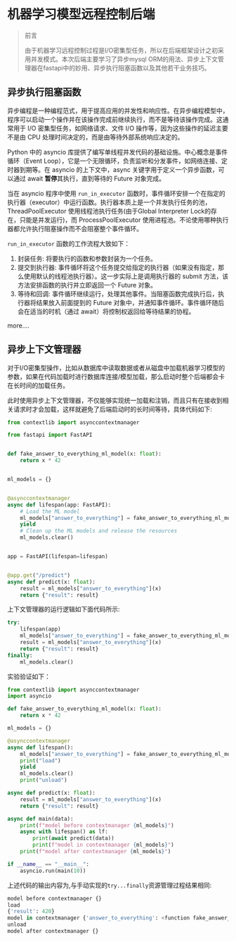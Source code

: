# 机器学习模型远程控制后端
> 前言
>
> 由于机器学习远程控制过程是I/O密集型任务，所以在后端框架设计之初采用并发模式。本次后端主要学习了异步mysql ORM的用法、异步上下文管理器在fastapi中的妙用、异步执行阻塞函数以及其他若干业务技巧。

## 异步执行阻塞函数
异步编程是一种编程范式，用于提高应用的并发性和响应性。在异步编程模型中，程序可以启动一个操作并在该操作完成前继续执行，而不是等待该操作完成。这通常用于 I/O 密集型任务，如网络请求、文件 I/O 操作等，因为这些操作的延迟主要不是由 CPU 处理时间决定的，而是由等待外部系统响应决定的。

Python 中的 asyncio 库提供了编写单线程并发代码的基础设施。中心概念是事件循环（Event Loop），它是一个无限循环，负责监听和分发事件，如网络连接、定时器到期等。在 asyncio 的上下文中，async 关键字用于定义一个异步函数，可以通过 await **暂停**其执行，直到等待的 Future 对象完成。

当在 asyncio 程序中使用 `run_in_executor` 函数时，事件循环安排一个在指定的执行器（executor）中运行函数。执行器本质上是一个并发执行任务的池，ThreadPoolExecutor 使用线程池执行任务(由于Global Interpreter Lock的存在，只能是并发运行)，而 ProcessPoolExecutor 使用进程池。不论使用哪种执行器都允许执行阻塞操作而不会阻塞整个事件循环。

`run_in_executor` 函数的工作流程大致如下：

1. 封装任务: 将要执行的函数和参数封装为一个任务。
2. 提交到执行器: 事件循环将这个任务提交给指定的执行器（如果没有指定，那么使用默认的线程池执行器）。这一步实际上是调用执行器的 submit 方法，该方法安排函数的执行并立即返回一个 Future 对象。
3. 等待和回调: 事件循环继续运行，处理其他事件。当阻塞函数完成执行后，执行器将结果放入前面提到的 Future 对象中，并通知事件循环。事件循环随后会在适当的时机（通过 await）将控制权返回给等待结果的协程。

more....

## 异步上下文管理器
对于I/O密集型操作，比如从数据库中读取数据或者从磁盘中加载机器学习模型的参数，如果在代码加载时进行数据库连接/模型加载，那么启动时整个后端都会卡在长时间的加载任务。

此时使用异步上下文管理器，不仅能够实现统一加载和注销，而且只有在接收到相关请求时才会加载，这样就避免了后端启动时的长时间等待，具体代码如下:

```python
from contextlib import asynccontextmanager

from fastapi import FastAPI


def fake_answer_to_everything_ml_model(x: float):
    return x * 42


ml_models = {}


@asynccontextmanager
async def lifespan(app: FastAPI):
    # Load the ML model
    ml_models["answer_to_everything"] = fake_answer_to_everything_ml_model
    yield
    # Clean up the ML models and release the resources
    ml_models.clear()


app = FastAPI(lifespan=lifespan)


@app.get("/predict")
async def predict(x: float):
    result = ml_models["answer_to_everything"](x)
    return {"result": result}
```

上下文管理器的运行逻辑如下面代码所示:
```python
try:
    lifespan(app)
    ml_models["answer_to_everything"] = fake_answer_to_everything_ml_model
    result = ml_models["answer_to_everything"](x)
    return {"result": result}
finally:
    ml_models.clear() 
```
实验验证如下：
```python
from contextlib import asynccontextmanager
import asyncio

def fake_answer_to_everything_ml_model(x: float):
    return x * 42

ml_models = {}

@asynccontextmanager
async def lifespan():
    ml_models["answer_to_everything"] = fake_answer_to_everything_ml_model
    print("load")
    yield
    ml_models.clear()
    print("unload")

async def predict(x: float):
    result = ml_models["answer_to_everything"](x)
    return {"result": result}

async def main(data):
    print(f"model before contextmanager {ml_models}")
    async with lifespan() as lf:
        print(await predict(data))
        print(f"model in contextmanager {ml_models}")
    print(f"model after contextmanager {ml_models}")

if __name__ == "__main__":
    asyncio.run(main(10))

```
上述代码的输出内容为,与手动实现的`try...finally`资源管理过程结果相同:
```python
model before contextmanager {}
load
{'result': 420}
model in contextmanager {'answer_to_everything': <function fake_answer_to_everything_ml_model at 0x000001F2B15699D8>}
unload
model after contextmanager {}
```
